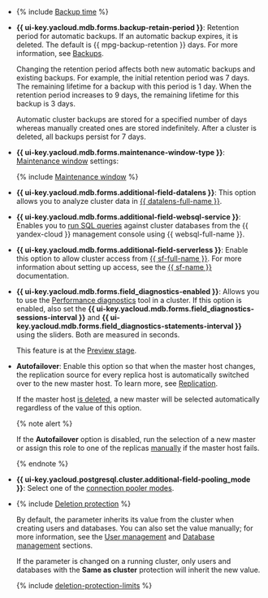 - {% include [Backup time](../../../_includes/mdb/console/backup-time.md) %}

- **{{ ui-key.yacloud.mdb.forms.backup-retain-period }}**: Retention period for automatic backups. If an automatic backup expires, it is deleted. The default is {{ mpg-backup-retention }} days. For more information, see [Backups](../../../managed-postgresql/concepts/backup.md).

   Changing the retention period affects both new automatic backups and existing backups. For example, the initial retention period was 7 days. The remaining lifetime for a backup with this period is 1 day. When the retention period increases to 9 days, the remaining lifetime for this backup is 3 days.

   Automatic cluster backups are stored for a specified number of days whereas manually created ones are stored indefinitely. After a cluster is deleted, all backups persist for 7 days.

- **{{ ui-key.yacloud.mdb.forms.maintenance-window-type }}**: [Maintenance window](../../../managed-postgresql/concepts/maintenance.md) settings:

   {% include [Maintenance window](../console/maintenance-window-description.md) %}

- **{{ ui-key.yacloud.mdb.forms.additional-field-datalens }}**: This option allows you to analyze cluster data in [{{ datalens-full-name }}](../../../datalens/concepts/index.md).


- **{{ ui-key.yacloud.mdb.forms.additional-field-websql-service }}**: Enables you to [run SQL queries](../../../managed-postgresql/operations/web-sql-query.md) against cluster databases from the {{ yandex-cloud }} management console using {{ websql-full-name }}.





- **{{ ui-key.yacloud.mdb.forms.additional-field-serverless }}**: Enable this option to allow cluster access from [{{ sf-full-name }}](../../../functions/concepts/index.md). For more information about setting up access, see the [{{ sf-name }}](../../../functions/operations/database-connection.md) documentation.



- **{{ ui-key.yacloud.mdb.forms.field_diagnostics-enabled }}**: Allows you to use the [Performance diagnostics](../../../managed-postgresql/operations/performance-diagnostics.md) tool in a cluster. If this option is enabled, also set the **{{ ui-key.yacloud.mdb.forms.field_diagnostics-sessions-interval }}** and **{{ ui-key.yacloud.mdb.forms.field_diagnostics-statements-interval }}** using the sliders. Both are measured in seconds.

   This feature is at the [Preview stage](../../../overview/concepts/launch-stages.md).

- **Autofailover**: Enable this option so that when the master host changes, the replication source for every replica host is automatically switched over to the new master host. To learn more, see [Replication](../../../managed-postgresql/concepts/replication.md).

   If the master host [is deleted](../../../managed-postgresql/operations/hosts.md#remove), a new master will be selected automatically regardless of the value of this option.

   {% note alert %}

   If the **Autofailover** option is disabled, run the selection of a new master or assign this role to one of the replicas [manually](../../../managed-postgresql/operations/update.md#start-manual-failover) if the master host fails.

   {% endnote %}


- **{{ ui-key.yacloud.postgresql.cluster.additional-field-pooling_mode }}**: Select one of the [connection pooler modes](../../../managed-postgresql/concepts/pooling.md).

- {% include [Deletion protection](../console/deletion-protection.md) %}

   By default, the parameter inherits its value from the cluster when creating users and databases. You can also set the value manually; for more information, see the [User management](../../../managed-postgresql/operations/cluster-users.md) and [Database management](../../../managed-postgresql/operations/databases.md) sections.

   If the parameter is changed on a running cluster, only users and databases with the **Same as cluster** protection will inherit the new value.

   {% include [deletion-protection-limits](../deletion-protection-limits-db.md) %}
